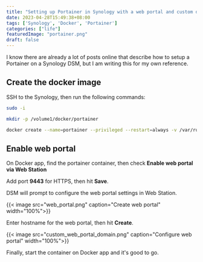```yaml
---
title: "Setting up Portainer in Synology with a web portal and custom domain"
date: 2023-04-28T15:49:38+08:00
tags: ['Synology', 'Docker', 'Portainer']
categories: ["life"]
featuredImage: "portainer.png"
draft: false
---
```


I know there are already a lot of posts online that describe how to setup a Portainer on a Synology DSM, but I am writing this for my own reference.

## Create the docker image

SSH to the Synology, then run the following commands:

```bash
sudo -i

mkdir -p /volume1/docker/portainer

docker create --name=portainer --privileged --restart=always -v /var/run/docker.sock:/var/run/docker.sock -v /volume1/docker/portainer:/data portainer/portainer-ce
```



## Enable web portal

On Docker app, find the portainer container, then check **Enable web portal via Web Station**

Add port **9443** for HTTPS, then hit **Save**.

DSM will prompt to configure the web portal settings in Web Station.

{{< image src="web_portal.png" caption="Create web portal" width="100%">}}

Enter hostname for the web portal, then hit **Create**.

{{< image src="custom_web_portal_domain.png" caption="Configure web portal" width="100%">}}

Finally, start the container on Docker app and it's good to go.
